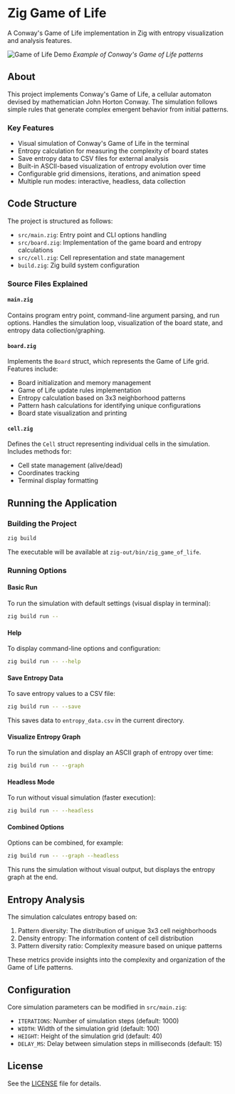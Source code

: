 # Zig Game of Life

A Conway's Game of Life implementation in Zig with entropy visualization and analysis features.

![Game of Life Demo](https://upload.wikimedia.org/wikipedia/commons/e/e5/Gospers_glider_gun.gif)
*Example of Conway's Game of Life patterns*

## About

This project implements Conway's Game of Life, a cellular automaton devised by mathematician John Horton Conway. The simulation follows simple rules that generate complex emergent behavior from initial patterns.

### Key Features

- Visual simulation of Conway's Game of Life in the terminal
- Entropy calculation for measuring the complexity of board states
- Save entropy data to CSV files for external analysis
- Built-in ASCII-based visualization of entropy evolution over time
- Configurable grid dimensions, iterations, and animation speed
- Multiple run modes: interactive, headless, data collection

## Code Structure

The project is structured as follows:

- `src/main.zig`: Entry point and CLI options handling
- `src/board.zig`: Implementation of the game board and entropy calculations
- `src/cell.zig`: Cell representation and state management
- `build.zig`: Zig build system configuration

### Source Files Explained

#### `main.zig`
Contains program entry point, command-line argument parsing, and run options. Handles the simulation loop, visualization of the board state, and entropy data collection/graphing.

#### `board.zig`
Implements the `Board` struct, which represents the Game of Life grid. Features include:
- Board initialization and memory management
- Game of Life update rules implementation
- Entropy calculation based on 3x3 neighborhood patterns
- Pattern hash calculations for identifying unique configurations
- Board state visualization and printing

#### `cell.zig`
Defines the `Cell` struct representing individual cells in the simulation. Includes methods for:
- Cell state management (alive/dead)
- Coordinates tracking
- Terminal display formatting

## Running the Application

### Building the Project

```bash
zig build
```

The executable will be available at `zig-out/bin/zig_game_of_life`.

### Running Options

#### Basic Run

To run the simulation with default settings (visual display in terminal):

```bash
zig build run -- 
```

#### Help

To display command-line options and configuration:

```bash
zig build run -- --help
```

#### Save Entropy Data

To save entropy values to a CSV file:

```bash
zig build run -- --save
```

This saves data to `entropy_data.csv` in the current directory.

#### Visualize Entropy Graph

To run the simulation and display an ASCII graph of entropy over time:

```bash
zig build run -- --graph
```

#### Headless Mode

To run without visual simulation (faster execution):

```bash
zig build run -- --headless
```

#### Combined Options

Options can be combined, for example:

```bash
zig build run -- --graph --headless
```

This runs the simulation without visual output, but displays the entropy graph at the end.

## Entropy Analysis

The simulation calculates entropy based on:

1. Pattern diversity: The distribution of unique 3x3 cell neighborhoods
2. Density entropy: The information content of cell distribution
3. Pattern diversity ratio: Complexity measure based on unique patterns

These metrics provide insights into the complexity and organization of the Game of Life patterns.

## Configuration

Core simulation parameters can be modified in `src/main.zig`:

- `ITERATIONS`: Number of simulation steps (default: 1000)
- `WIDTH`: Width of the simulation grid (default: 100)
- `HEIGHT`: Height of the simulation grid (default: 40)
- `DELAY_MS`: Delay between simulation steps in milliseconds (default: 15)

## License

See the [LICENSE](LICENSE) file for details.